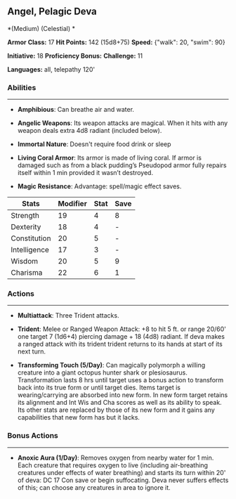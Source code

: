 ## Angel, Pelagic Deva
*(Medium) (Celestial) *

**Armor Class:** 17
**Hit Points:** 142 (15d8+75)
**Speed:** {"walk": 20, "swim": 90}

**Initiative:** 18
**Proficiency Bonus:**
**Challenge:** 11

**Languages:** all, telepathy 120'

### Abilities
 --- 
- **Amphibious**: Can breathe air and water.

- **Angelic Weapons**: Its weapon attacks are magical. When it hits with any weapon deals extra 4d8 radiant (included below).

- **Immortal Nature**: Doesn't require food drink or sleep

- **Living Coral Armor**: Its armor is made of living coral. If armor is damaged such as from a black pudding’s Pseudopod armor fully repairs itself within 1 min provided it wasn’t destroyed.

- **Magic Resistance**: Advantage: spell/magic effect saves.



| Stats | Modifier | Stat | Save
| ---- | ---- | ---- | ---- |
| Strength | 19 | 4 | 8 |
| Dexterity | 18 | 4 | - |
| Constitution | 20 | 5 | - |
| Intelligence | 17 | 3 | - |
| Wisdom | 20 | 5 | 9 |
| Charisma | 22 | 6 | 1 |

### Actions
 --- 
- **Multiattack**: Three Trident attacks.

- **Trident**: Melee or Ranged Weapon Attack: +8 to hit 5 ft. or range 20/60' one target 7 (1d6+4) piercing damage + 18 (4d8) radiant. If deva makes a ranged attack with its trident trident returns to its hands at start of its next turn.

- **Transforming Touch (5/Day)**: Can magically polymorph a willing creature into a giant octopus hunter shark or plesiosaurus. Transformation lasts 8 hrs until target uses a bonus action to transform back into its true form or until target dies. Items target is wearing/carrying are absorbed into new form. In new form target retains its alignment and Int Wis and Cha scores as well as its ability to speak. Its other stats are replaced by those of its new form and it gains any capabilities that new form has but it lacks.

### Bonus Actions
 --- 
- **Anoxic Aura (1/Day)**: Removes oxygen from nearby water for 1 min. Each creature that requires oxygen to live (including air-breathing creatures under effects of water breathing) and starts its turn within 20' of deva: DC 17 Con save or begin suffocating. Deva never suffers effects of this; can choose any creatures in area to ignore it.


